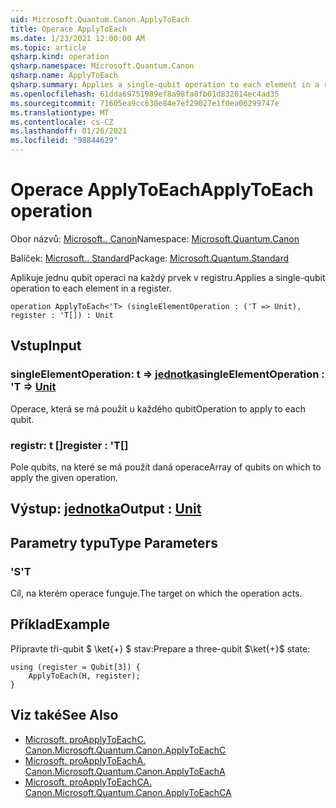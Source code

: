 ```yaml
---
uid: Microsoft.Quantum.Canon.ApplyToEach
title: Operace ApplyToEach
ms.date: 1/23/2021 12:00:00 AM
ms.topic: article
qsharp.kind: operation
qsharp.namespace: Microsoft.Quantum.Canon
qsharp.name: ApplyToEach
qsharp.summary: Applies a single-qubit operation to each element in a register.
ms.openlocfilehash: 61dda69751989ef8a98fa8fb01d832014ec4ad35
ms.sourcegitcommit: 71605ea9cc630e84e7ef29027e1f0ea06299747e
ms.translationtype: MT
ms.contentlocale: cs-CZ
ms.lasthandoff: 01/26/2021
ms.locfileid: "98844629"
---
```

# <a name="applytoeach-operation"></a><span data-ttu-id="f49c2-102">Operace ApplyToEach</span><span class="sxs-lookup"><span data-stu-id="f49c2-102">ApplyToEach operation</span></span>

<span data-ttu-id="f49c2-103">Obor názvů: [Microsoft.. Canon](xref:Microsoft.Quantum.Canon)</span><span class="sxs-lookup"><span data-stu-id="f49c2-103">Namespace: [Microsoft.Quantum.Canon](xref:Microsoft.Quantum.Canon)</span></span>

<span data-ttu-id="f49c2-104">Balíček: [Microsoft.. Standard](https://nuget.org/packages/Microsoft.Quantum.Standard)</span><span class="sxs-lookup"><span data-stu-id="f49c2-104">Package: [Microsoft.Quantum.Standard](https://nuget.org/packages/Microsoft.Quantum.Standard)</span></span>


<span data-ttu-id="f49c2-105">Aplikuje jednu qubit operaci na každý prvek v registru.</span><span class="sxs-lookup"><span data-stu-id="f49c2-105">Applies a single-qubit operation to each element in a register.</span></span>

```qsharp
operation ApplyToEach<'T> (singleElementOperation : ('T => Unit), register : 'T[]) : Unit
```


## <a name="input"></a><span data-ttu-id="f49c2-106">Vstup</span><span class="sxs-lookup"><span data-stu-id="f49c2-106">Input</span></span>

### <a name="singleelementoperation--t--unit"></a><span data-ttu-id="f49c2-107">singleElementOperation: t => [jednotka](xref:microsoft.quantum.lang-ref.unit)</span><span class="sxs-lookup"><span data-stu-id="f49c2-107">singleElementOperation : 'T => [Unit](xref:microsoft.quantum.lang-ref.unit)</span></span> 

<span data-ttu-id="f49c2-108">Operace, která se má použít u každého qubit</span><span class="sxs-lookup"><span data-stu-id="f49c2-108">Operation to apply to each qubit.</span></span>


### <a name="register--t"></a><span data-ttu-id="f49c2-109">registr: t []</span><span class="sxs-lookup"><span data-stu-id="f49c2-109">register : 'T[]</span></span>

<span data-ttu-id="f49c2-110">Pole qubits, na které se má použít daná operace</span><span class="sxs-lookup"><span data-stu-id="f49c2-110">Array of qubits on which to apply the given operation.</span></span>



## <a name="output--unit"></a><span data-ttu-id="f49c2-111">Výstup: [jednotka](xref:microsoft.quantum.lang-ref.unit)</span><span class="sxs-lookup"><span data-stu-id="f49c2-111">Output : [Unit](xref:microsoft.quantum.lang-ref.unit)</span></span>



## <a name="type-parameters"></a><span data-ttu-id="f49c2-112">Parametry typu</span><span class="sxs-lookup"><span data-stu-id="f49c2-112">Type Parameters</span></span>

### <a name="t"></a><span data-ttu-id="f49c2-113">'S</span><span class="sxs-lookup"><span data-stu-id="f49c2-113">'T</span></span>

<span data-ttu-id="f49c2-114">Cíl, na kterém operace funguje.</span><span class="sxs-lookup"><span data-stu-id="f49c2-114">The target on which the operation acts.</span></span>

## <a name="example"></a><span data-ttu-id="f49c2-115">Příklad</span><span class="sxs-lookup"><span data-stu-id="f49c2-115">Example</span></span>

<span data-ttu-id="f49c2-116">Připravte tři-qubit $ \ket{+} $ stav:</span><span class="sxs-lookup"><span data-stu-id="f49c2-116">Prepare a three-qubit $\ket{+}$ state:</span></span>

```qsharp
using (register = Qubit[3]) {
    ApplyToEach(H, register);
}
```

## <a name="see-also"></a><span data-ttu-id="f49c2-117">Viz také</span><span class="sxs-lookup"><span data-stu-id="f49c2-117">See Also</span></span>

- [<span data-ttu-id="f49c2-118">Microsoft. proApplyToEachC. Canon.</span><span class="sxs-lookup"><span data-stu-id="f49c2-118">Microsoft.Quantum.Canon.ApplyToEachC</span></span>](xref:Microsoft.Quantum.Canon.ApplyToEachC)
- [<span data-ttu-id="f49c2-119">Microsoft. proApplyToEachA. Canon.</span><span class="sxs-lookup"><span data-stu-id="f49c2-119">Microsoft.Quantum.Canon.ApplyToEachA</span></span>](xref:Microsoft.Quantum.Canon.ApplyToEachA)
- [<span data-ttu-id="f49c2-120">Microsoft. proApplyToEachCA. Canon.</span><span class="sxs-lookup"><span data-stu-id="f49c2-120">Microsoft.Quantum.Canon.ApplyToEachCA</span></span>](xref:Microsoft.Quantum.Canon.ApplyToEachCA)